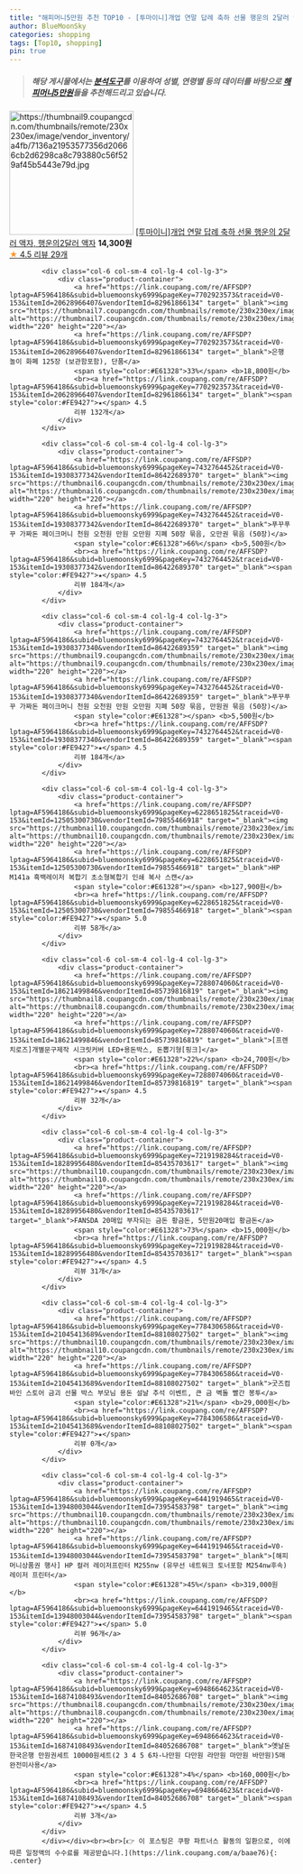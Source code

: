 ```yaml
---
title: "해피머니5만원 추천 TOP10 - [투마이니]개업 연말 답례 축하 선물 행운의 2달러 액자, 행운의2달러 액자"
author: BlueMoonSky
categories: shopping
tags: [Top10, shopping]
pin: true
---
```


> ##### 해당 게시물에서는 [**분석도구**](https://itemscout.io/)를 이용하여 **성별**, **연령별** 등의 데이터를 바탕으로 [**해피머니5만원**](https://link.coupang.com/a/baae76)들을 추천해드리고 있습니다.
<div class="container"><div class="row">
            <div class="col-6 col-sm-4 col-lg-4 col-lg-3">
                <div class="product-container">
                    <a href="https://link.coupang.com/re/AFFSDP?lptag=AF5964186&subid=bluemoonsky6999&pageKey=226132635&traceid=V0-153&itemId=716437353&vendorItemId=78983954989" target="_blank"><img src="https://thumbnail9.coupangcdn.com/thumbnails/remote/230x230ex/image/vendor_inventory/a4fb/7136a21953577356d20666cb2d6298ca8c793880c56f529af45b5443e79d.jpg" alt="https://thumbnail9.coupangcdn.com/thumbnails/remote/230x230ex/image/vendor_inventory/a4fb/7136a21953577356d20666cb2d6298ca8c793880c56f529af45b5443e79d.jpg" width="220" height="220"></a>
                    <a href="https://link.coupang.com/re/AFFSDP?lptag=AF5964186&subid=bluemoonsky6999&pageKey=226132635&traceid=V0-153&itemId=716437353&vendorItemId=78983954989" target="_blank">[투마이니]개업 연말 답례 축하 선물 행운의 2달러 액자, 행운의2달러 액자</a>
                    <span style="color:#E61328"></span> <b>14,300원</b>
                    <br><a href="https://link.coupang.com/re/AFFSDP?lptag=AF5964186&subid=bluemoonsky6999&pageKey=226132635&traceid=V0-153&itemId=716437353&vendorItemId=78983954989" target="_blank"><span style="color:#FE9427">★</span> 4.5
                    리뷰 29개</a>
                </div>
            </div>
            
            <div class="col-6 col-sm-4 col-lg-4 col-lg-3">
                <div class="product-container">
                    <a href="https://link.coupang.com/re/AFFSDP?lptag=AF5964186&subid=bluemoonsky6999&pageKey=7702923573&traceid=V0-153&itemId=20628966407&vendorItemId=82961866134" target="_blank"><img src="https://thumbnail7.coupangcdn.com/thumbnails/remote/230x230ex/image/vendor_inventory/597c/79ec00f2704bad8771e89355a0d839f8f930afb627f046a6805bd4dbf0e6.jpg" alt="https://thumbnail7.coupangcdn.com/thumbnails/remote/230x230ex/image/vendor_inventory/597c/79ec00f2704bad8771e89355a0d839f8f930afb627f046a6805bd4dbf0e6.jpg" width="220" height="220"></a>
                    <a href="https://link.coupang.com/re/AFFSDP?lptag=AF5964186&subid=bluemoonsky6999&pageKey=7702923573&traceid=V0-153&itemId=20628966407&vendorItemId=82961866134" target="_blank">은행 놀이 화폐 125장 (보관함포함), 단품</a>
                    <span style="color:#E61328">33%</span> <b>18,800원</b>
                    <br><a href="https://link.coupang.com/re/AFFSDP?lptag=AF5964186&subid=bluemoonsky6999&pageKey=7702923573&traceid=V0-153&itemId=20628966407&vendorItemId=82961866134" target="_blank"><span style="color:#FE9427">★</span> 4.5
                    리뷰 132개</a>
                </div>
            </div>
            
            <div class="col-6 col-sm-4 col-lg-4 col-lg-3">
                <div class="product-container">
                    <a href="https://link.coupang.com/re/AFFSDP?lptag=AF5964186&subid=bluemoonsky6999&pageKey=7432764452&traceid=V0-153&itemId=19308377342&vendorItemId=86422689370" target="_blank"><img src="https://thumbnail6.coupangcdn.com/thumbnails/remote/230x230ex/image/vendor_inventory/5e00/4212c7cf30b59b7a22047490e630ac8122f804ff18ae949475100d9569d7.jpg" alt="https://thumbnail6.coupangcdn.com/thumbnails/remote/230x230ex/image/vendor_inventory/5e00/4212c7cf30b59b7a22047490e630ac8122f804ff18ae949475100d9569d7.jpg" width="220" height="220"></a>
                    <a href="https://link.coupang.com/re/AFFSDP?lptag=AF5964186&subid=bluemoonsky6999&pageKey=7432764452&traceid=V0-153&itemId=19308377342&vendorItemId=86422689370" target="_blank">푸꾸푸꾸 가짜돈 페이크머니 천원 오천원 만원 오만원 지폐 50장 묶음, 오만권 묶음 (50장)</a>
                    <span style="color:#E61328">66%</span> <b>5,500원</b>
                    <br><a href="https://link.coupang.com/re/AFFSDP?lptag=AF5964186&subid=bluemoonsky6999&pageKey=7432764452&traceid=V0-153&itemId=19308377342&vendorItemId=86422689370" target="_blank"><span style="color:#FE9427">★</span> 4.5
                    리뷰 184개</a>
                </div>
            </div>
            
            <div class="col-6 col-sm-4 col-lg-4 col-lg-3">
                <div class="product-container">
                    <a href="https://link.coupang.com/re/AFFSDP?lptag=AF5964186&subid=bluemoonsky6999&pageKey=7432764452&traceid=V0-153&itemId=19308377340&vendorItemId=86422689359" target="_blank"><img src="https://thumbnail9.coupangcdn.com/thumbnails/remote/230x230ex/image/vendor_inventory/9c13/e78d2d0d539c0b33764309a1cb88a1b5ef502195d889cc9c7bbe77da341d.jpg" alt="https://thumbnail9.coupangcdn.com/thumbnails/remote/230x230ex/image/vendor_inventory/9c13/e78d2d0d539c0b33764309a1cb88a1b5ef502195d889cc9c7bbe77da341d.jpg" width="220" height="220"></a>
                    <a href="https://link.coupang.com/re/AFFSDP?lptag=AF5964186&subid=bluemoonsky6999&pageKey=7432764452&traceid=V0-153&itemId=19308377340&vendorItemId=86422689359" target="_blank">푸꾸푸꾸 가짜돈 페이크머니 천원 오천원 만원 오만원 지폐 50장 묶음, 만원권 묶음 (50장)</a>
                    <span style="color:#E61328"></span> <b>5,500원</b>
                    <br><a href="https://link.coupang.com/re/AFFSDP?lptag=AF5964186&subid=bluemoonsky6999&pageKey=7432764452&traceid=V0-153&itemId=19308377340&vendorItemId=86422689359" target="_blank"><span style="color:#FE9427">★</span> 4.5
                    리뷰 184개</a>
                </div>
            </div>
            
            <div class="col-6 col-sm-4 col-lg-4 col-lg-3">
                <div class="product-container">
                    <a href="https://link.coupang.com/re/AFFSDP?lptag=AF5964186&subid=bluemoonsky6999&pageKey=6228651825&traceid=V0-153&itemId=12505300730&vendorItemId=79855466918" target="_blank"><img src="https://thumbnail10.coupangcdn.com/thumbnails/remote/230x230ex/image/vendor_inventory/f436/123638e242424cf46f2820de6325cb9886697a8354c80fd7494651d8c44e.jpg" alt="https://thumbnail10.coupangcdn.com/thumbnails/remote/230x230ex/image/vendor_inventory/f436/123638e242424cf46f2820de6325cb9886697a8354c80fd7494651d8c44e.jpg" width="220" height="220"></a>
                    <a href="https://link.coupang.com/re/AFFSDP?lptag=AF5964186&subid=bluemoonsky6999&pageKey=6228651825&traceid=V0-153&itemId=12505300730&vendorItemId=79855466918" target="_blank">HP M141a 흑백레이저 복합기 초소형복합기 인쇄 복사 스캔</a>
                    <span style="color:#E61328"></span> <b>127,900원</b>
                    <br><a href="https://link.coupang.com/re/AFFSDP?lptag=AF5964186&subid=bluemoonsky6999&pageKey=6228651825&traceid=V0-153&itemId=12505300730&vendorItemId=79855466918" target="_blank"><span style="color:#FE9427">★</span> 5.0
                    리뷰 58개</a>
                </div>
            </div>
            
            <div class="col-6 col-sm-4 col-lg-4 col-lg-3">
                <div class="product-container">
                    <a href="https://link.coupang.com/re/AFFSDP?lptag=AF5964186&subid=bluemoonsky6999&pageKey=7288074060&traceid=V0-153&itemId=18621499846&vendorItemId=85739816819" target="_blank"><img src="https://thumbnail8.coupangcdn.com/thumbnails/remote/230x230ex/image/vendor_inventory/4150/6aa74a3864aaf3b56b84cd4ea5f88597ecb5121550494039cb5d65c0553d.png" alt="https://thumbnail8.coupangcdn.com/thumbnails/remote/230x230ex/image/vendor_inventory/4150/6aa74a3864aaf3b56b84cd4ea5f88597ecb5121550494039cb5d65c0553d.png" width="220" height="220"></a>
                    <a href="https://link.coupang.com/re/AFFSDP?lptag=AF5964186&subid=bluemoonsky6999&pageKey=7288074060&traceid=V0-153&itemId=18621499846&vendorItemId=85739816819" target="_blank">[프렌치로즈]개별문구제작 시크릿커버 LED+용돈박스, 돈뽑기형[핑크]</a>
                    <span style="color:#E61328">22%</span> <b>24,700원</b>
                    <br><a href="https://link.coupang.com/re/AFFSDP?lptag=AF5964186&subid=bluemoonsky6999&pageKey=7288074060&traceid=V0-153&itemId=18621499846&vendorItemId=85739816819" target="_blank"><span style="color:#FE9427">★</span> 4.5
                    리뷰 32개</a>
                </div>
            </div>
            
            <div class="col-6 col-sm-4 col-lg-4 col-lg-3">
                <div class="product-container">
                    <a href="https://link.coupang.com/re/AFFSDP?lptag=AF5964186&subid=bluemoonsky6999&pageKey=7219198284&traceid=V0-153&itemId=18289956480&vendorItemId=85435703617" target="_blank"><img src="https://thumbnail10.coupangcdn.com/thumbnails/remote/230x230ex/image/vendor_inventory/441b/19f22ef7ead7505ea4aa0751c15c24da1f7c5f66f5b51d2fe2df38a50a4d.jpg" alt="https://thumbnail10.coupangcdn.com/thumbnails/remote/230x230ex/image/vendor_inventory/441b/19f22ef7ead7505ea4aa0751c15c24da1f7c5f66f5b51d2fe2df38a50a4d.jpg" width="220" height="220"></a>
                    <a href="https://link.coupang.com/re/AFFSDP?lptag=AF5964186&subid=bluemoonsky6999&pageKey=7219198284&traceid=V0-153&itemId=18289956480&vendorItemId=85435703617" target="_blank">FANSDA 20매입 부자되는 금돈 황금돈, 5만원20매입 황금돈</a>
                    <span style="color:#E61328">73%</span> <b>15,000원</b>
                    <br><a href="https://link.coupang.com/re/AFFSDP?lptag=AF5964186&subid=bluemoonsky6999&pageKey=7219198284&traceid=V0-153&itemId=18289956480&vendorItemId=85435703617" target="_blank"><span style="color:#FE9427">★</span> 4.5
                    리뷰 31개</a>
                </div>
            </div>
            
            <div class="col-6 col-sm-4 col-lg-4 col-lg-3">
                <div class="product-container">
                    <a href="https://link.coupang.com/re/AFFSDP?lptag=AF5964186&subid=bluemoonsky6999&pageKey=7784306586&traceid=V0-153&itemId=21045413689&vendorItemId=88108027502" target="_blank"><img src="https://thumbnail10.coupangcdn.com/thumbnails/remote/230x230ex/image/vendor_inventory/7831/6eb4a30ff602a9f8abd08465b3fd4dcafc5df000cba841a0a2c6b8d4826b.jpg" alt="https://thumbnail10.coupangcdn.com/thumbnails/remote/230x230ex/image/vendor_inventory/7831/6eb4a30ff602a9f8abd08465b3fd4dcafc5df000cba841a0a2c6b8d4826b.jpg" width="220" height="220"></a>
                    <a href="https://link.coupang.com/re/AFFSDP?lptag=AF5964186&subid=bluemoonsky6999&pageKey=7784306586&traceid=V0-153&itemId=21045413689&vendorItemId=88108027502" target="_blank">굿즈컴바인 스토어 금괴 선물 박스 부모님 용돈 설날 추석 이벤트, 큰 금 벽돌 빨간 봉투</a>
                    <span style="color:#E61328">21%</span> <b>29,000원</b>
                    <br><a href="https://link.coupang.com/re/AFFSDP?lptag=AF5964186&subid=bluemoonsky6999&pageKey=7784306586&traceid=V0-153&itemId=21045413689&vendorItemId=88108027502" target="_blank"><span style="color:#FE9427">★</span> 
                    리뷰 0개</a>
                </div>
            </div>
            
            <div class="col-6 col-sm-4 col-lg-4 col-lg-3">
                <div class="product-container">
                    <a href="https://link.coupang.com/re/AFFSDP?lptag=AF5964186&subid=bluemoonsky6999&pageKey=6441919465&traceid=V0-153&itemId=13948003044&vendorItemId=73954583798" target="_blank"><img src="https://thumbnail10.coupangcdn.com/thumbnails/remote/230x230ex/image/vendor_inventory/9b77/2c1039e35e530d70fc118ffad3bb295cca70c9447ef02cddc7116bdd69e0.jpg" alt="https://thumbnail10.coupangcdn.com/thumbnails/remote/230x230ex/image/vendor_inventory/9b77/2c1039e35e530d70fc118ffad3bb295cca70c9447ef02cddc7116bdd69e0.jpg" width="220" height="220"></a>
                    <a href="https://link.coupang.com/re/AFFSDP?lptag=AF5964186&subid=bluemoonsky6999&pageKey=6441919465&traceid=V0-153&itemId=13948003044&vendorItemId=73954583798" target="_blank">[해피머니상품권 행사] HP 컬러 레이저프린터 M255nw (유무선 네트워크 토너포함 M254nw후속) 레이저 프린터</a>
                    <span style="color:#E61328">45%</span> <b>319,000원</b>
                    <br><a href="https://link.coupang.com/re/AFFSDP?lptag=AF5964186&subid=bluemoonsky6999&pageKey=6441919465&traceid=V0-153&itemId=13948003044&vendorItemId=73954583798" target="_blank"><span style="color:#FE9427">★</span> 5.0
                    리뷰 96개</a>
                </div>
            </div>
            
            <div class="col-6 col-sm-4 col-lg-4 col-lg-3">
                <div class="product-container">
                    <a href="https://link.coupang.com/re/AFFSDP?lptag=AF5964186&subid=bluemoonsky6999&pageKey=6948664623&traceid=V0-153&itemId=16874108493&vendorItemId=84052686708" target="_blank"><img src="https://thumbnail8.coupangcdn.com/thumbnails/remote/230x230ex/image/vendor_inventory/40ce/7368116fb29d08962ed4cec841150f1a02b90423abc866668bb367778aab.jpeg" alt="https://thumbnail8.coupangcdn.com/thumbnails/remote/230x230ex/image/vendor_inventory/40ce/7368116fb29d08962ed4cec841150f1a02b90423abc866668bb367778aab.jpeg" width="220" height="220"></a>
                    <a href="https://link.coupang.com/re/AFFSDP?lptag=AF5964186&subid=bluemoonsky6999&pageKey=6948664623&traceid=V0-153&itemId=16874108493&vendorItemId=84052686708" target="_blank">옛날돈 한국은행 만원권세트 10000원세트(2 3 4 5 6차-나만원 다만원 라만원 마만원 바만원)5매 완전미사용</a>
                    <span style="color:#E61328">4%</span> <b>160,000원</b>
                    <br><a href="https://link.coupang.com/re/AFFSDP?lptag=AF5964186&subid=bluemoonsky6999&pageKey=6948664623&traceid=V0-153&itemId=16874108493&vendorItemId=84052686708" target="_blank"><span style="color:#FE9427">★</span> 4.5
                    리뷰 3개</a>
                </div>
            </div>
            </div></div><br><br>[👉 이 포스팅은 쿠팡 파트너스 활동의 일환으로, 이에 따른 일정액의 수수료를 제공받습니다.](https://link.coupang.com/a/baae76){: .center}